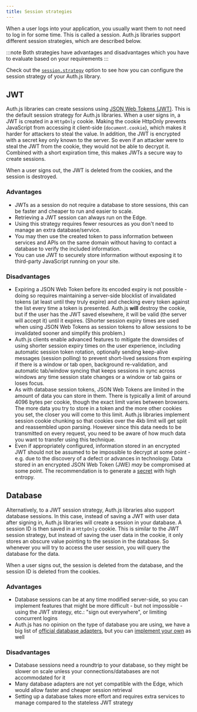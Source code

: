 ```yaml
---
title: Session strategies
---
```


When a user logs into your application, you usually want them to not need to log in for some time. This is called a session. Auth.js libraries support different session strategies, which are described below.

:::note
Both strategies have advantages and disadvantages which you have to evaluate based on your requirements
:::

Check out the [`session.strategy`](/reference/core#session) option to see how you can configure the session strategy of your Auth.js library.

## JWT

Auth.js libraries can create sessions using [JSON Web Tokens (JWT)](https://datatracker.ietf.org/doc/html/rfc7519). This is the default session strategy for Auth.js libraries. When a user signs in, a JWT is created in a `HttpOnly` cookie. Making the cookie HttpOnly prevents JavaScript from accessing it client-side (`document.cookie`), which makes it harder for attackers to steal the value. In addition, the JWT is encrypted with a secret key only known to the server. So even if an attacker were to steal the JWT from the cookie, they would not be able to decrypt it. Combined with a short expiration time, this makes JWTs a secure way to create sessions.

When a user signs out, the JWT is deleted from the cookies, and the session is destroyed.

### Advantages

- JWTs as a session do not require a database to store sessions, this can be faster and cheaper to run and easier to scale.
- Retrieving a JWT session can always run on the Edge.
- Using this strategy requires fewer resources as you don't need to manage an extra database/service.
- You may then use the created token to pass information between services and APIs on the same domain without having to contact a database to verify the included information.
- You can use JWT to securely store information without exposing it to third-party JavaScript running on your site.

### Disadvantages

- Expiring a JSON Web Token before its encoded expiry is not possible - doing so requires maintaining a server-side blocklist of invalidated tokens (at least until they truly expire) and checking every token against the list every time a token is presented. Auth.js **will** destroy the cookie, but if the user has the JWT saved elsewhere, it will be valid (the server will accept it) until it expires. (Shorter session expiry times are used when using JSON Web Tokens as session tokens to allow sessions to be invalidated sooner and simplify this problem.)
- Auth.js clients enable advanced features to mitigate the downsides of using shorter session expiry times on the user experience, including automatic session token rotation, optionally sending keep-alive messages (session polling) to prevent short-lived sessions from expiring if there is a window or tab open, background re-validation, and automatic tab/window syncing that keeps sessions in sync across windows any time session state changes or a window or tab gains or loses focus.
- As with database session tokens, JSON Web Tokens are limited in the amount of data you can store in them. There is typically a limit of around 4096 bytes per cookie, though the exact limit varies between browsers. The more data you try to store in a token and the more other cookies you set, the closer you will come to this limit. Auth.js libraries implement session cookie chunking so that cookies over the 4kb limit will get split and reassembled upon parsing. However since this data needs to be transmitted on every request, you need to be aware of how much data you want to transfer using this technique.
- Even if appropriately configured, information stored in an encrypted JWT should not be assumed to be impossible to decrypt at some point - e.g. due to the discovery of a defect or advances in technology. Data stored in an encrypted JSON Web Token (JWE) _may_ be compromised at some point. The recommendation is to generate a [secret](/reference/core#secret) with high entropy.

## Database

Alternatively, to a JWT session strategy, Auth.js libraries also support database sessions. In this case, instead of saving a JWT with user data after signing in, Auth.js libraries will create a session in your database. A session ID is then saved in a `HttpOnly` cookie. This is similar to the JWT session strategy, but instead of saving the user data in the cookie, it only stores an obscure value pointing to the session in the database. So whenever you will try to access the user session, you will query the database for the data.

When a user signs out, the session is deleted from the database, and the session ID is deleted from the cookies.

### Advantages

- Database sessions can be at any time modified server-side, so you can implement features that might be more difficult - but not impossible - using the JWT strategy, etc.: "sign out everywhere", or limiting concurrent logins
- Auth.js has no opinion on the type of database you are using, we have a big list of [official database adapters](/reference/adapters), but you can [implement your own](guides/adapters/creating-a-database-adapter) as well

### Disadvantages

- Database sessions need a roundtrip to your database, so they might be slower on scale unless your connections/databases are not accommodated for it
- Many database adapters are not yet compatible with the Edge, which would allow faster and cheaper session retrieval
- Setting up a database takes more effort and requires extra services to manage compared to the stateless JWT strategy
